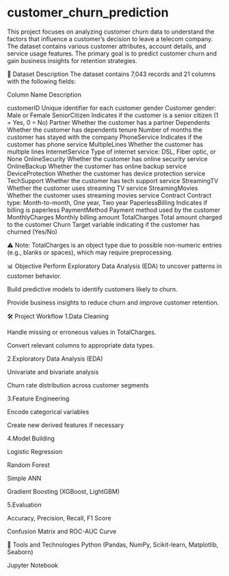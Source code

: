 # customer_churn_prediction
This project focuses on analyzing customer churn data to understand the factors that influence a customer’s decision to leave a telecom company. The dataset contains various customer attributes, account details, and service usage features. The primary goal is to predict customer churn and gain business insights for retention strategies.

📁 Dataset Description
The dataset contains 7,043 records and 21 columns with the following fields:

Column Name	       Description

customerID	       Unique identifier for each customer
gender	           Customer gender: Male or Female
SeniorCitizen	     Indicates if the customer is a senior citizen (1 = Yes, 0 = No)
Partner	           Whether the customer has a partner
Dependents	       Whether the customer has dependents
tenure	           Number of months the customer has stayed with the company
PhoneService	     Indicates if the customer has phone service
MultipleLines      Whether the customer has multiple lines
InternetService	   Type of internet service: DSL, Fiber optic, or None
OnlineSecurity	   Whether the customer has online security service
OnlineBackup	     Whether the customer has online backup service
DeviceProtection   Whether the customer has device protection service
TechSupport	       Whether the customer has tech support service
StreamingTV	       Whether the customer uses streaming TV service
StreamingMovies	   Whether the customer uses streaming movies service
Contract	         Contract type: Month-to-month, One year, Two year
PaperlessBilling	 Indicates if billing is paperless
PaymentMethod	     Payment method used by the customer
MonthlyCharges	   Monthly billing amount
TotalCharges	    Total amount charged to the customer
Churn            	Target variable indicating if the customer has churned (Yes/No)

⚠️ Note: TotalCharges is an object type due to possible non-numeric entries (e.g., blanks or spaces), which may require preprocessing.

📊 Objective
   Perform Exploratory Data Analysis (EDA) to uncover patterns in customer behavior.

   Build predictive models to identify customers likely to churn.

   Provide business insights to reduce churn and improve customer retention.

🛠️ Project Workflow
   1.Data Cleaning

  Handle missing or erroneous values in TotalCharges.

  Convert relevant columns to appropriate data types.

2.Exploratory Data Analysis (EDA)

Univariate and bivariate analysis

Churn rate distribution across customer segments

3.Feature Engineering

Encode categorical variables

Create new derived features if necessary

4.Model Building

Logistic Regression

Random Forest

Simple ANN

Gradient Boosting (XGBoost, LightGBM)

5.Evaluation

Accuracy, Precision, Recall, F1 Score

Confusion Matrix and ROC-AUC Curve

🧰 Tools and Technologies
Python (Pandas, NumPy, Scikit-learn, Matplotlib, Seaborn)

Jupyter Notebook 


